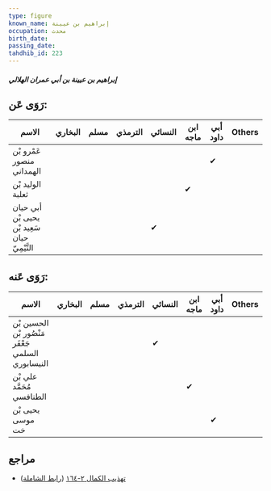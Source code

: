 ```yaml
---
type: figure
known_name: إبراهيم بن عيينة
occupation: محدث
birth_date:
passing_date:
tahdhib_id: 223
---
```

##### إبراهيم بن عيينة بن أبي عمران الهلالي

## رَوَى عَن:
| الاسم                                         | البخاري | مسلم | الترمذي | النسائي | ابن ماجه | أبي داود | Others |
| --------------------------------------------- | ------- | ---- | ------- | ------- | -------- | -------- | ------ |
| عَمْرو بْن منصور الهمداني                     |         |      |         |         |          | ✔        |        |
| الوليد بْن ثعلبة                              |         |      |         |         | ✔        |          |        |
| أبي حيان يحيى بْن سَعِيد بْن حيان التَّيْمِيّ |         |      |         | ✔       |          |          |        |
## رَوَى عَنه:
| الاسم                                             | البخاري | مسلم | الترمذي | النسائي | ابن ماجه | أبي داود | Others |
| ------------------------------------------------- | ------- | ---- | ------- | ------- | -------- | -------- | ------ |
| الحسين بْن مَنْصُور بْن جَعْفَر السلمي النيسابوري |         |      |         | ✔       |          |          |        |
| علي بْن مُحَمَّد الطنافسي                         |         |      |         |         | ✔        |          |        |
| يحيى بْن موسى خت                                  |         |      |         |         |          | ✔        |        |
## مراجع
- [تهذيب الكمال ٢-١٦٤](obsidian://open?vault=Tahdhib-al-Kamal&file=Figures/٢٢٣-إبراهيم%20بن%20عيينة%20بن%20أبي%20عمران%20الهلالي) ([رابط الشاملة](https://shamela.ws/book/3722/645))